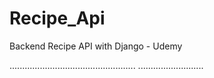 # Recipe_Api
Backend Recipe API with Django - Udemy


..................................................
..........................